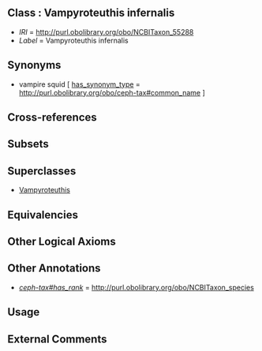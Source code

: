 
## Class : Vampyroteuthis infernalis

 * *IRI* = http://purl.obolibrary.org/obo/NCBITaxon_55288
 * *Label* = Vampyroteuthis infernalis

## Synonyms

 * vampire squid [ [has_synonym_type](../../pe/oboInOwl#hasSynonymType.md) = http://purl.obolibrary.org/obo/ceph-tax#common_name ]

## Cross-references


## Subsets


## Superclasses

 * [Vampyroteuthis](../../NCBITaxon/87/NCBITaxon_55287.md)

## Equivalencies


## Other Logical Axioms


## Other Annotations

 * *[ceph-tax#has_rank](../../ceph-tax#has/nk/ceph-tax#has_rank.md)* = http://purl.obolibrary.org/obo/NCBITaxon_species

## Usage


## External Comments

